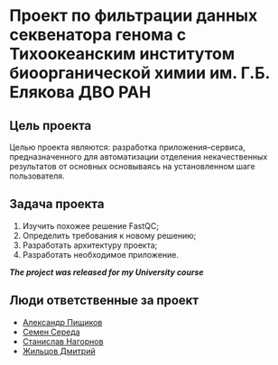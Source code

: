 # Проект по фильтрации данных секвенатора генома с Тихоокеанским институтом биоорганической химии им. Г.Б. Елякова ДВО РАН


## Цель проекта
Целью проекта являются: разработка приложения–сервиса, предназначенного для автоматизации отделения некачественных результатов от основных основываясь на установленном шаге пользователя.
## Задача проекта
1.	Изучить похожее решение FastQC;
2.	Определить требования к новому решению;
3.	Разработать архитектуру проекта;
4.	Разработать необходимое приложение.

***The project was released for my University course***
## Люди ответственные за проект
- [Александр Пищиков](https://github.com/AlexPishchikov)
- [Семен Середа](https://github.com/PrincePepper)
- [Станислав Нагорнов](https://github.com/praisethedeviI)
- [Жильцов Дмитрий]()

